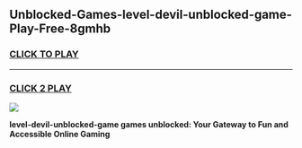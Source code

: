 
## Unblocked-Games-level-devil-unblocked-game-Play-Free-8gmhb
<h3>
<a href="https://premium76.site?title=level-devil-unblocked-game&ref=23A">CLICK TO PLAY</a></h3>
<hr>

<h3>
<a href="https://premium76.site?title=level-devil-unblocked-game&ref=23A">CLICK 2 PLAY</a>
  
</h3>

<a href="https://premium76.site?title=level-devil-unblocked-game&ref=23A"><img src="https://clearcache.store/games.png"></a>


**level-devil-unblocked-game games unblocked: Your Gateway to Fun and Accessible Online Gaming**

